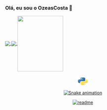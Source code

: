 ### Olá, eu sou o OzeasCosta 👋

<div>
  <a href="https://github.com/OzeasCosta">
  <img height="180em"   align="center" src="https://github-readme-stats.vercel.app/api?username=OzeasCosta&show_icons=true&theme=react&include_all_commits=true&count_private=true"/>
  <img height="180em"  align="center" src="https://github-readme-stats.vercel.app/api/top-langs/?username=OzeasCosta&layout=compact&langs_count=7&theme=react" />

  <img align="center" width="148" height="180" src="https://media1.tenor.com/images/68e8337fb4eb7e40645d832c64762a8b/tenor.gif?itemid=19443613">
</div>
 <br>
<div  align="center"> 
  
  <img align="center" alt="Python" height="30" width="40" src="https://raw.githubusercontent.com/devicons/devicon/master/icons/python/python-original.svg">
 
 
    
![Snake animation](https://github.com/OzeasCosta/OzeasCosta/blob/output/github-contribution-grid-snake.svg)
  
  [![readme](https://github-readme-stats.vercel.app/api/pin/?username=OzeasCosta&repo=OzeasCosta&theme=react)](https://github.com/OzeasCosta/OzeasCosta)
  
